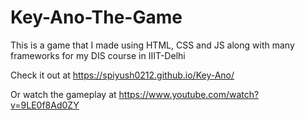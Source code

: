 # Key-Ano-The-Game
This is a game that I made using HTML, CSS and JS along with many frameworks for my DIS course in IIIT-Delhi

Check it out at https://spiyush0212.github.io/Key-Ano/

Or watch the gameplay at https://www.youtube.com/watch?v=9LE0f8Ad0ZY
